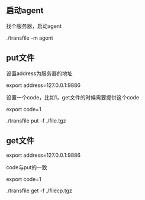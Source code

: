 ## 启动agent
找个服务器，启动agent

./transfile -m agent

## put文件
设置address为服务器的地址

export address=127.0.0.1:9886

设置一个code，比如1，get文件的时候需要提供这个code

export code=1

./transfile put -f ./file.tgz

## get文件
export address=127.0.0.1:9886

code与put的一致

export code=1

./transfile get -f ./filecp.tgz
